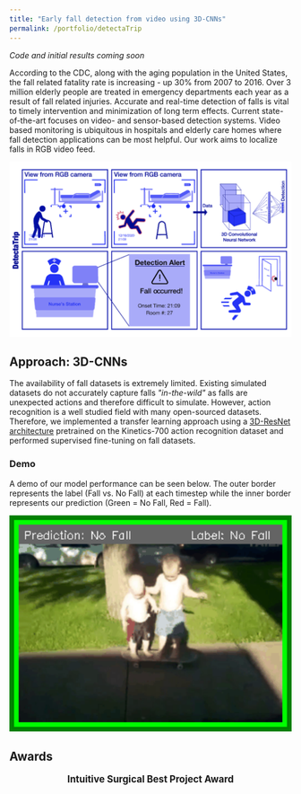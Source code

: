 ```yaml
---
title: "Early fall detection from video using 3D-CNNs"
permalink: /portfolio/detectaTrip
---
```


*Code and initial results coming soon*            

According to the CDC, along with the aging population in the United States, the fall related fatality rate is increasing - up 30% from 2007 to 2016. Over 3 million elderly people are treated in emergency departments each year as a result of fall related injuries. Accurate and real-time detection of falls is vital to timely intervention and minimization of long term effects. Current state-of-the-art focuses on video- and sensor-based detection systems. Video based monitoring is ubiquitous in hospitals and elderly care homes where fall detection applications can be most helpful. Our work aims to localize falls in RGB video feed. 

<div align="center">
  <img src='/images/dl2020/dl2020_storyBoard.png' width="600px"/>
</div>

## Approach: 3D-CNNs       
The availability of fall datasets is extremely limited. Existing simulated datasets do not accurately capture falls *"in-the-wild"* as falls are unexpected actions and therefore difficult to simulate. However, action recognition is a well studied field with many open-sourced datasets. Therefore, we implemented a transfer learning approach using a [3D-ResNet architecture](https://github.com/kenshohara/3D-ResNets-PyTorch) pretrained on the Kinetics-700 action recognition dataset and performed supervised fine-tuning on fall datasets.         

### Demo
A demo of our model performance can be seen below. The outer border represents the label (Fall vs. No Fall) at each timestep while the inner border represents our prediction (Green = No Fall, Red = Fall). 

<div align="center">
  <img src='/images/dl2020/dl2020_oopsGif.gif' width="600px"/>
</div>

<!-- ### Datasets
Simulated Falls: [URFD](http://fenix.univ.rzeszow.pl/~mkepski/ds/uf.html)
Real-World Falls: Using post processing of the recently released [Oops! dataset](https://oops.cs.columbia.edu/) we were able to extract a small dataset of real-world falls -->

## Awards

<div>
<head>
<style>
.hide {
  display: none;
}
.seenText { font-size: 1.2em;
  font-weight: bold;}
.seenText:hover + .hide {
  display: block;
}
</style>
</head>
<body>
<div class="seenText" align="center">Intuitive Surgical Best Project Award</div>
  <div class="hide" align="center">
    <img src='/images/dl2020/award.png' width="600px"/>
  </div>
</body>
</div>


<!-- <div align="center">
  <img src='/images/dl2020/award.png' width="600px"/>
</div> -->



